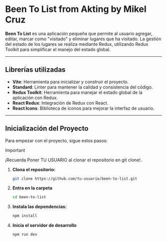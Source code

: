 # Been To List from Akting by Mikel Cruz

**Been To List** es una aplicación pequeña que permite al usuario agregar, editar, marcar como "visitado" y eliminar lugares que ha visitado. La gestión del estado de los lugares se realiza mediante Redux, utilizando Redux Toolkit para simplificar el manejo del estado global.

---

## Librerías utilizadas

- **Vite**: Herramienta para inicializar y construir el proyecto.
- **Standard**: Linter para mantener la calidad y consistencia del código.
- **Redux Toolkit**: Herramienta para manejar el estado global de la aplicación con Redux.
- **React Redux**: Integración de Redux con React.
- **React Icons**: Biblioteca de iconos para mejorar la interfaz de usuario.

---

## Inicialización del Proyecto

Para empezar con el proyecto, sigue estos pasos:

> [!IMPORTANT]
> ¡Recuerda Poner TU USUARIO al clonar el repositorio en git clone!.

1. **Clona el repositorio:**

   ```bash
   git clone https://github.com/tu-usuario/been-to-list.git
   ```
2. **Entra en la carpeta**
   ```bash
   cd been-to-list
   ```
   
3. **Instala las dependencias:**
  
   ```bash
   npm install
   ```

4. **Inicia el servidor de desarrollo**

   ```bash
   npm run dev
   ```
